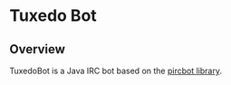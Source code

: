 Tuxedo Bot
==========

## Overview
TuxedoBot is a Java IRC bot based on the [pircbot library](http://www.jibble.org/pircbot.php).

